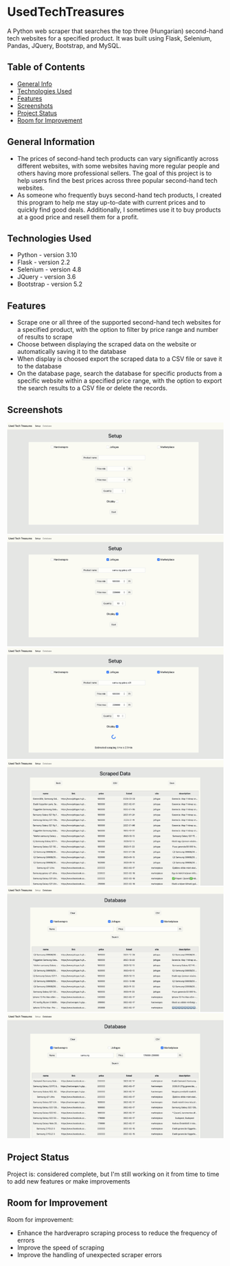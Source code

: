 # UsedTechTreasures 
A Python web scraper that searches the top three (Hungarian) second-hand tech websites for a specified product. 
It was built using Flask, Selenium, Pandas, JQuery, Bootstrap, and MySQL.

## Table of Contents
* [General Info](#general-information)
* [Technologies Used](#technologies-used)
* [Features](#features)
* [Screenshots](#screenshots)
* [Project Status](#project-status)
* [Room for Improvement](#room-for-improvement)


## General Information
- The prices of second-hand tech products can vary significantly across different websites, with some websites having more regular people and others having more professional sellers. The goal of this project is to help users find the best prices across three popular second-hand tech websites.
- As someone who frequently buys second-hand tech products, I created this program to help me stay up-to-date with current prices and to quickly find good deals. Additionally, I sometimes use it to buy products at a good price and resell them for a profit.


## Technologies Used
- Python - version 3.10
- Flask - version 2.2
- Selenium - version 4.8
- JQuery - version 3.6
- Bootstrap - version 5.2


## Features
- Scrape one or all three of the supported second-hand tech websites for a specified product, with the option to filter by price range and number of results to scrape
- Choose between displaying the scraped data on the website or automatically saving it to the database
- When display is choosed export the scraped data to a CSV file or save it to the database 
- On the database page, search the database for specific products from a specific website within a specified price range, with the option to export the search results to a CSV file or delete the records.


## Screenshots
![Example screenshot 1](./screenshots/Screenshot1.png)
![Example screenshot 2](./screenshots/Screenshot2.png)
![Example screenshot 3](./screenshots/Screenshot3.png)
![Example screenshot 4](./screenshots/Screenshot4.png)
![Example screenshot 5](./screenshots/Screenshot5.png)
![Example screenshot 6](./screenshots/Screenshot6.png)


## Project Status
Project is: considered complete, but I'm still working on it from time to time to add new features or make improvements


## Room for Improvement

Room for improvement:
- Enhance the hardverapro scraping process to reduce the frequency of errors
- Improve the speed of scraping
- Improve the handling of unexpected scraper errors
